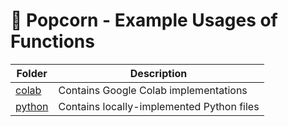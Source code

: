 # 🍿 Popcorn - Example Usages of Functions

| Folder                               | Description                               |
| ------------------------------------ | ----------------------------------------- |
| [colab](/examples/colab/)   | Contains Google Colab implementations     |
| [python](/examples/python/) | Contains locally-implemented Python files |
